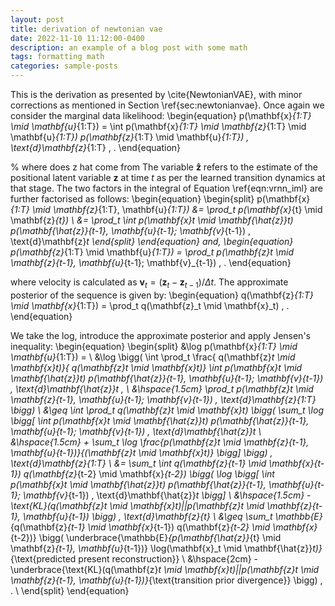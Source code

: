 ```yaml
---
layout: post
title: derivation of newtonian vae
date: 2022-11-10 11:12:00-0400
description: an example of a blog post with some math
tags: formatting math
categories: sample-posts
---
```



This is the derivation as presented by \cite{NewtonianVAE}, with minor corrections as mentioned in Section \ref{sec:newtonianvae}. Once again we consider the marginal data likelihood:
\begin{equation}
p(\mathbf{x}_{1:T} \mid \mathbf{u}_{1:T}) = \int p(\mathbf{x}_{1:T} \mid \mathbf{z}_{1:T} \mid \mathbf{u}_{1:T}) p(\mathbf{z}_{1:T} \mid \mathbf{u}_{1:T}) \, \text{d}\mathbf{z}_{1:T} \, .
\end{equation}

% where does z hat come from
The variable $\mathbf{\hat{z}}$ refers to the estimate of the positional latent variable $\mathbf{z}$ at time $t$ as per the learned transition dynamics at that stage. The two factors in the integral of Equation \ref{eqn:vrnn_iml} are further factorised as follows:
\begin{equation}
\begin{split}
p(\mathbf{x}_{1:T} \mid \mathbf{z}_{1:T}, \mathbf{u}_{1:T}) &= \prod_t p(\mathbf{x}_{t} \mid \mathbf{z}_{t}) \\
&= \prod_t \int p(\mathbf{x}_t \mid \mathbf{\hat{z}}_t) p(\mathbf{\hat{z}}_{t-1}, \mathbf{u}_{t-1}; \mathbf{v}_{t-1}) \, \text{d}\mathbf{z}_t
\end{split}
\end{equation}
and,
\begin{equation}
p(\mathbf{z}_{1:T} \mid \mathbf{u}_{1:T}) = \prod_t p(\mathbf{z}_t \mid \mathbf{z}_{t-1}, \mathbf{u}_{t-1}; \mathbf{v}_{t-1}) \, .
\end{equation}

where velocity is calculated as $\mathbf{v}_t = (\mathbf{z}_t - \mathbf{z}_{t-1})/\Delta t$. The approximate posterior of the sequence is given by:
\begin{equation}
q(\mathbf{z}_{1:T} \mid \mathbf{x}_{1:T}) = \prod_t q(\mathbf{z}_t \mid \mathbf{x}_t) \, .
\end{equation}

We take the log, introduce the approximate posterior and apply Jensen's inequality:
\begin{equation}
\begin{split}
&\log p(\mathbf{x}_{1:T} \mid \mathbf{u}_{1:T}) = \\
&\log \bigg( \int \prod_t \frac{ q(\mathbf{z}_t \mid \mathbf{x}_t)}{ q(\mathbf{z}_t \mid \mathbf{x}_t)} \int p(\mathbf{x}_t \mid \mathbf{\hat{z}}_t) p(\mathbf{\hat{z}}_{t-1}, \mathbf{u}_{t-1}; \mathbf{v}_{t-1}) \, \text{d}\mathbf{\hat{z}}_t \, \\
&\hspace{1.5cm} \prod_t p(\mathbf{z}_t \mid \mathbf{z}_{t-1}, \mathbf{u}_{t-1}; \mathbf{v}_{t-1}) \, \text{d}\mathbf{z}_{1:T} \bigg) \\ 
&\geq \int \prod_t q(\mathbf{z}_t \mid \mathbf{x}_t) \bigg( \sum_t \log \bigg[ \int p(\mathbf{x}_t \mid \mathbf{\hat{z}}_t) p(\mathbf{\hat{z}}_{t-1}, \mathbf{u}_{t-1}; \mathbf{v}_{t-1}) \, \text{d}\mathbf{\hat{z}}_t \\
&\hspace{1.5cm} + \sum_t \log \frac{p(\mathbf{z}_t \mid \mathbf{z}_{t-1}, \mathbf{u}_{t-1})}{(\mathbf{z}_t \mid \mathbf{x}_t)} \bigg] \bigg) \, \text{d}\mathbf{z}_{1:T} \\
&= \sum_t \int q(\mathbf{z}_{t-1} \mid \mathbf{x}_{t-1}) q(\mathbf{z}_{t-2} \mid \mathbf{x}_{t-2}) \bigg( \log \bigg[ \int p(\mathbf{x}_t \mid \mathbf{\hat{z}}_t) p(\mathbf{\hat{z}}_{t-1}, \mathbf{u}_{t-1}; \mathbf{v}_{t-1}) \, \text{d}\mathbf{\hat{z}}_t \bigg] \\
&\hspace{1.5cm} -\text{KL}(q(\mathbf{z}_t \mid \mathbf{x}_t)||p(\mathbf{z}_t \mid \mathbf{z}_{t-1}, \mathbf{u}_{t-1}) \bigg) \, \text{d}\mathbf{z}_{t} \\
&\geq \sum_t \mathbb{E}_{q(\mathbf{z}_{t-1} \mid \mathbf{x}_{t-1}) q(\mathbf{z}_{t-2} \mid \mathbf{x}_{t-2})} \bigg( \underbrace{\mathbb{E}_{p(\mathbf{\hat{z}}_{t} \mid \mathbf{z}_{t-1}, \mathbf{u}_{t-1})} \log(\mathbf{x}_t \mid \mathbf{\hat{z}}_t)}_{\text{predicted present reconstruction}} \\
&\hspace{2cm} -\underbrace{\text{KL}(q(\mathbf{z}_t \mid \mathbf{x}_t)||p(\mathbf{z}_t \mid \mathbf{z}_{t-1}, \mathbf{u}_{t-1})}_{\text{transition prior divergence}} \bigg)  \, . \\
\end{split}
\end{equation}